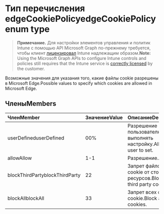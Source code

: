 # <a name="edgecookiepolicy-enum-type"></a><span data-ttu-id="3252a-101">Тип перечисления edgeCookiePolicy</span><span class="sxs-lookup"><span data-stu-id="3252a-101">edgeCookiePolicy enum type</span></span>

> <span data-ttu-id="3252a-102">**Примечание.** Для настройки элементов управления и политик Intune с помощью API Microsoft Graph по-прежнему требуется, чтобы клиент [лицензировал](https://go.microsoft.com/fwlink/?linkid=839381) Intune надлежащим образом.</span><span class="sxs-lookup"><span data-stu-id="3252a-102">**Note:** Using the Microsoft Graph APIs to configure Intune controls and policies still requires that the Intune service is [correctly licensed](https://go.microsoft.com/fwlink/?linkid=839381) by the customer.</span></span>

<span data-ttu-id="3252a-103">Возможные значения для указания того, какие файлы cookie разрешены в Microsoft Edge.</span><span class="sxs-lookup"><span data-stu-id="3252a-103">Possible values to specify which cookies are allowed in Microsoft Edge.</span></span>
## <a name="members"></a><span data-ttu-id="3252a-104">Члены</span><span class="sxs-lookup"><span data-stu-id="3252a-104">Members</span></span>
|<span data-ttu-id="3252a-105">Член</span><span class="sxs-lookup"><span data-stu-id="3252a-105">Member</span></span>|<span data-ttu-id="3252a-106">Значение</span><span class="sxs-lookup"><span data-stu-id="3252a-106">Value</span></span>|<span data-ttu-id="3252a-107">Описание</span><span class="sxs-lookup"><span data-stu-id="3252a-107">Description</span></span>|
|:---|:---|:---|
|<span data-ttu-id="3252a-108">userDefined</span><span class="sxs-lookup"><span data-stu-id="3252a-108">userDefined</span></span>|<span data-ttu-id="3252a-109">0</span><span class="sxs-lookup"><span data-stu-id="3252a-109">0%</span></span>|<span data-ttu-id="3252a-110">Разрешение пользователю выполнять настройку.</span><span class="sxs-lookup"><span data-stu-id="3252a-110">Allow the user to set.</span></span>|
|<span data-ttu-id="3252a-111">allow</span><span class="sxs-lookup"><span data-stu-id="3252a-111">Allow</span></span>|<span data-ttu-id="3252a-112">1</span><span class="sxs-lookup"><span data-stu-id="3252a-112">-1</span></span>|<span data-ttu-id="3252a-113">Разрешение.</span><span class="sxs-lookup"><span data-stu-id="3252a-113">Allow</span></span>|
|<span data-ttu-id="3252a-114">blockThirdParty</span><span class="sxs-lookup"><span data-stu-id="3252a-114">blockThirdParty</span></span>|<span data-ttu-id="3252a-115">2</span><span class="sxs-lookup"><span data-stu-id="3252a-115">2</span></span>|<span data-ttu-id="3252a-116">Запрет файлов cookie от сторонних ресурсов.</span><span class="sxs-lookup"><span data-stu-id="3252a-116">Block only third party cookies.</span></span>|
|<span data-ttu-id="3252a-117">blockAll</span><span class="sxs-lookup"><span data-stu-id="3252a-117">blockAll</span></span>|<span data-ttu-id="3252a-118">3</span><span class="sxs-lookup"><span data-stu-id="3252a-118">3</span></span>|<span data-ttu-id="3252a-119">Запрет всех файлов cookie.</span><span class="sxs-lookup"><span data-stu-id="3252a-119">Block all cookies.</span></span>|








